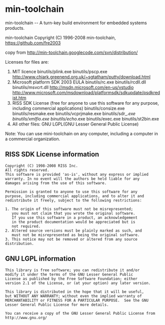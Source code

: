 # min-toolchain
min-toolchain -- A turn-key build environment for embedded systems products.

  min-toolchain Copyright (C) 1996-2008 min-toolchain, 
  https://github.com/fre2003

  copy from http://min-toolchain.googlecode.com/svn/distribution/

  Licenses for files are:
   1) MIT licence
      binutils/plink.exe
      binutils/pscp.exe
      http://www.chiark.greenend.org.uk/~sgtatham/putty/download.html
   2) Microsoft platform SDK 2003 EULA
      binutils/rc.exe
      binutils/rcdll.dll
      binutils/msvcrt.dll
      http://msdn.microsoft.com/en-us/vstudio
      http://www.microsoft.com/msdownload/platformsdk/sdkupdate/psdkredist.htm
   3) RISS SDK License (free for anyone to use this software for any purpose, including commercial applications)
      binutils/consize.exe
      binutils/resmake.exe
      binutils/vcprjmake.exe
      binutils/sdr_*.exe
      binutils/xmlfio.exe
      binutils/echo*.exe
      binutils/exec.exe
      binutils/st2bin.exe
   4) All other files:
      GNU LGPL(GNU Lesser General Public License)

  Note:
    You can use mini-toolchain on any computer, including a computer in a commercial 
    organization.


  RISS SDK License information
  --------------------	
    Copyright (C) 1998-2008 RISS Inc.
    All rights reserved.
    This software is provided 'as-is', without any express or implied 
    warranty. In no event will the authors be held liable for any 
    damages arising from the use of this software.

    Permission is granted to anyone to use this software for any 
    purpose, including commercial applications, and to alter it and 
    redistribute it freely, subject to the following restrictions:

    1. The origin of this software must not be misrepresented; 
       you must not claim that you wrote the original software. 
       If you use this software in a product, an acknowledgement
       in the product documentation would be appreciated but is 
       not required.
    2. Altered source versions must be plainly marked as such, and
       must not be misrepresented as being the original software.
    3. This notice may not be removed or altered from any source distribution.

  GNU LGPL information
  --------------------

    This library is free software; you can redistribute it and/or
    modify it under the terms of the GNU Lesser General Public
    License as published by the Free Software Foundation; either
    version 2.1 of the License, or (at your option) any later version.

    This library is distributed in the hope that it will be useful,
    but WITHOUT ANY WARRANTY; without even the implied warranty of
    MERCHANTABILITY or FITNESS FOR A PARTICULAR PURPOSE.  See the GNU
    Lesser General Public License for more details.

    You can receive a copy of the GNU Lesser General Public License from 
    http://www.gnu.org/

